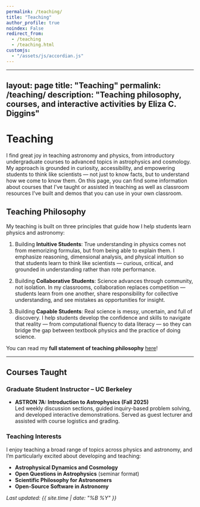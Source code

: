 ```yaml
---
permalink: /teaching/
title: "Teaching"
author_profile: true
noindex: False
redirect_from:
  - /teaching
  - /teaching.html
customjs:
  - "/assets/js/accordian.js"
---
```


---
layout: page
title: "Teaching"
permalink: /teaching/
description: "Teaching philosophy, courses, and interactive activities by Eliza C. Diggins"
---

# Teaching

I find great joy in teaching astronomy and physics, from introductory undergraduate courses to advanced
topics in astrophysics and cosmology. My approach is grounded in curiosity, accessibility,
and empowering students to think like scientists — not just to know facts, but to understand
how we come to know them. On this page, you can find some information about courses that I've taught or assisted in
teaching as well as classroom resources I've built and demos that you can use in your own classroom.

## Teaching Philosophy

My teaching is built on three principles that guide how I help students learn physics and astronomy:

1. Building **Intuitive Students**: True understanding in physics comes not from memorizing formulas, but from
   being able to explain them.
   I emphasize reasoning, dimensional analysis, and physical intuition so that students learn to think like
   scientists — curious, critical, and grounded in understanding rather than rote performance.


2. Building **Collaborative Students**:
   Science advances through community, not isolation. In my classrooms, collaboration replaces
   competition — students learn from one another, share responsibility for collective understanding, and see
   mistakes as opportunities for insight.


3. Building **Capable Students**:
   Real science is messy, uncertain, and full of discovery. I help students develop the confidence and skills
   to navigate that reality — from computational fluency to data literacy — so they can bridge the gap between
   textbook physics and the practice of doing science.

You can read my **full statement of teaching philosophy** 
[here](https://docs.google.com/document/d/1Ze1iYOsBw1hqgj-Hql_-Tw0Icnqa-7m_bbjBtf6gQh0/edit?usp=sharing)!

---

## Courses Taught

### Graduate Student Instructor – UC Berkeley
- **ASTRON 7A: Introduction to Astrophysics (Fall 2025)**  
  Led weekly discussion sections, guided inquiry-based problem solving, and developed interactive demonstrations.
  Served as guest lecturer and assisted with course logistics and grading.

### Teaching Interests
I enjoy teaching a broad range of topics across physics and astronomy, and I’m particularly excited about developing and teaching:
- **Astrophysical Dynamics and Cosmology**
- **Open Questions in Astrophysics** (seminar format)
- **Scientific Philosophy for Astronomers**
- **Open-Source Software in Astronomy**


_Last updated: {{ site.time | date: "%B %Y" }}_
